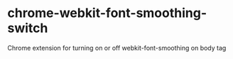# chrome-webkit-font-smoothing-switch
Chrome extension for turning on or off webkit-font-smoothing on body tag
